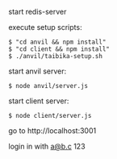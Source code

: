 start redis-server

execute setup scripts:

    $ "cd anvil && npm install"
    $ "cd client && npm install"
    $ ./anvil/taibika-setup.sh

start anvil server:

    $ node anvil/server.js

start client server:

    $ node client/server.js

go to http://localhost:3001

login in with a@b.c 123
